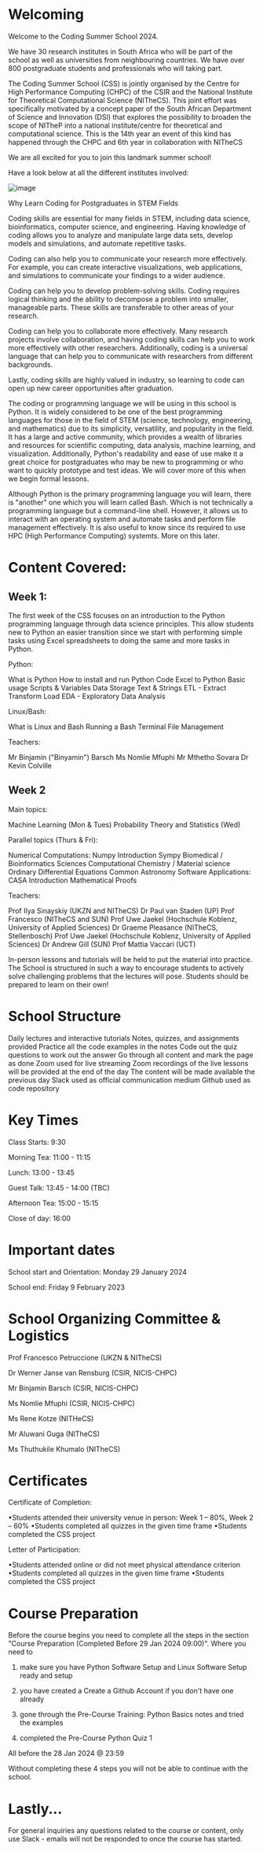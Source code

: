 # Welcoming

Welcome to the Coding Summer School 2024. 

We have 30 research institutes in South Africa who will be part of the school as well as universities from neighbouring countries.
We have over 800 postgraduate students and professionals who will taking part.

The Coding Summer School (CSS) is jointly organised by the Centre for High Performance Computing (CHPC) of the CSIR and the National Institute for Theoretical Computational Science (NITheCS). This joint effort was specifically motivated by a concept paper of the South African Department of Science and Innovation (DSI) that explores the possibility to broaden the scope of NITheP into a national institute/centre for theoretical and computational science. This is the 14th year an event of this kind has happened through the CHPC and 6th year in collaboration with NITheCS

We are all excited for you to join this landmark summer school!

Have a look below at all the different institutes involved:


![image](https://github.com/ChpcTraining/css2024_notes/assets/157092105/9f3caaa4-36b7-4e9c-a637-927877906317)


Why Learn Coding for Postgraduates in STEM Fields

Coding skills are essential for many fields in STEM, including data science, bioinformatics, computer science, and engineering. Having knowledge of coding allows you to analyze and manipulate large data sets, develop models and simulations, and automate repetitive tasks.

Coding can also help you to communicate your research more effectively. For example, you can create interactive visualizations, web applications, and simulations to communicate your findings to a wider audience.

Coding can help you to develop problem-solving skills. Coding requires logical thinking and the ability to decompose a problem into smaller, manageable parts. These skills are transferable to other areas of your research.

Coding can help you to collaborate more effectively. Many research projects involve collaboration, and having coding skills can help you to work more effectively with other researchers. Additionally, coding is a universal language that can help you to communicate with researchers from different backgrounds.

Lastly, coding skills are highly valued in industry, so learning to code can open up new career opportunities after graduation.

The coding or programming language we will be using in this school is Python. It is widely considered to be one of the best programming languages for those in the field of STEM (science, technology, engineering, and mathematics) due to its simplicity, versatility, and popularity in the field. It has a large and active community, which provides a wealth of libraries and resources for scientific computing, data analysis, machine learning, and visualization. Additionally, Python's readability and ease of use make it a great choice for postgraduates who may be new to programming or who want to quickly prototype and test ideas. We will cover more of this when we begin formal lessons.

Although Python is the primary programming language you will learn, there is "another" one which you will learn called Bash. Which is not technically a programming language but a command-line shell. However, it allows us to interact with an operating system and automate tasks and perform file management effectively. It is also useful to know since its required to use HPC (High Performance Computing) systemts. More on this later.


# Content Covered:

## Week 1:

The first week of the CSS focuses on an introduction to the Python programming language through data science principles. This allow students new to Python an easier transition since we start with performing simple tasks using Excel spreadsheets to doing the same and more tasks in Python.

Python:

What is Python
How to install and run Python Code
Excel to Python
Basic usage
Scripts & Variables
Data Storage
Text & Strings
ETL - Extract Transform Load
EDA - Exploratory Data Analysis

Linux/Bash:

What is Linux and Bash
Running a Bash Terminal
File Management

Teachers:

Mr Binjamin ("Binyamin") Barsch
Ms Nomlie Mfuphi
Mr Mthetho Sovara
Dr Kevin Colville 

## Week 2 

Main topics:

Machine Learning (Mon & Tues)
Probability Theory and Statistics (Wed)

Parallel topics (Thurs & Fri):

Numerical Computations: Numpy Introduction
Sympy
Biomedical / Bioinformatics Sciences
Computational Chemistry / Material science
Ordinary Differential Equations
Common Astronomy Software Applications: CASA Introduction
Mathematical Proofs

Teachers:

Prof Ilya Sinayskiy (UKZN and NITheCS)
Dr Paul van Staden (UP)
Prof Francesco (NITheCS and SUN)
Prof Uwe Jaekel (Hochschule Koblenz, University of Applied Sciences)
Dr Graeme Pleasance (NITheCS, Stellenbosch)
Prof Uwe Jaekel (Hochschule Koblenz, University of Applied Sciences)
Dr Andrew Gill (SUN)
Prof Mattia Vaccari (UCT)

In-person lessons and tutorials will be held to put the material into practice. The School is structured in such a way to encourage students to actively solve challenging problems that the lectures will pose. Students should be prepared to learn on their own!

# School Structure

Daily lectures and interactive tutorials
Notes, quizzes, and assignments provided
Practice all the code examples in the notes
Code out the quiz questions to work out the answer
Go through all content and mark the page as done
Zoom used for live streaming
Zoom recordings of the live lessons will be provided at the end of the day
The content will be made available the previous day
Slack used as official communication medium
Github used as code repository

# Key Times

Class Starts: 9:30

Morning Tea: 11:00 - 11:15

Lunch: 13:00 - 13:45

Guest Talk: 13:45 - 14:00 (TBC)

Afternoon Tea: 15:00 - 15:15

Close of day: 16:00


# Important dates

School start and Orientation: Monday 29 January 2024

School end: Friday 9 February 2023

# School Organizing Committee & Logistics

Prof Francesco Petruccione (UKZN & NITheCS)

Dr Werner Janse van Rensburg (CSIR, NICIS-CHPC)

Mr Binjamin Barsch (CSIR, NICIS-CHPC)

Ms Nomlie Mfuphi (CSIR, NICIS-CHPC)

Ms Rene Kotze (NITHeCS)

Mr Aluwani Guga (NITheCS)

Ms Thuthukile Khumalo (NITheCS)

# Certificates

Certificate of Completion:

•Students attended their university venue in person: Week 1 – 80%, Week 2 – 60%
•Students completed all quizzes in the given time frame
•Students completed the CSS project

Letter of Participation:

•Students attended online or did not meet physical attendance criterion
•Students completed all quizzes in the given time frame
•Students completed the CSS project

# Course Preparation

Before the course begins you need to complete all the steps in the section "Course Preparation (Completed Before 29 Jan 2024 09:00)". Where you need to

1. make sure you have Python Software Setup and Linux Software Setup ready and setup

2. you have created a Create a Github Account if you don't have one already

3. gone through the Pre-Course Training: Python Basics notes and tried the examples

4. completed the Pre-Course Python Quiz 1

All before the 28 Jan 2024 @ 23:59

Without completing these 4 steps you will not be able to continue with the school.

# Lastly...

For general inquiries any questions related to the course or content, only use Slack - emails will not be responded to once the course has started.


